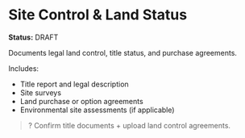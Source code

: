 # Site Control & Land Status

**Status:** DRAFT

Documents legal land control, title status, and purchase agreements.

Includes:
- Title report and legal description
- Site surveys
- Land purchase or option agreements
- Environmental site assessments (if applicable)

> ? Confirm title documents + upload land control agreements.
